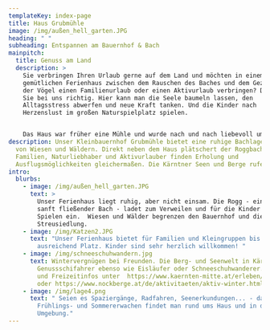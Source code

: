 ```yaml
---
templateKey: index-page
title: Haus Grubmühle
image: /img/außen_hell_garten.JPG
heading: " "
subheading: Entspannen am Bauernhof & Bach
mainpitch:
  title: Genuss am Land
  description: >
    Sie verbringen Ihren Urlaub gerne auf dem Land und möchten in einem
    gemütlichen Ferienhaus zwischen dem Rauschen des Baches und dem Gezwitscher
    der Vögel einen Familienurlaub oder einen Aktivurlaub verbringen? Dann sind
    Sie bei uns richtig. Hier kann man die Seele baumeln lassen, den
    Alltagsstress abwerfen und neue Kraft tanken. Und die Kinder nach
    Herzenslust im großen Naturspielplatz spielen. 


    Das Haus war früher eine Mühle und wurde nach und nach liebevoll umgebaut. Ein ideales Familienurlaubsplatzerl bzw. Ausgangspunkt für Ausflüge zu den nahe gelegenen Seen und Bergen.
description: Unser Kleinbauernhof Grubmühle bietet eine ruhige Bachlage umgeben
  von Wiesen und Wäldern. Direkt neben dem Haus plätschert der Roggbach vorbei.
  Familien, Naturliebhaber und Aktivurlauber finden Erholung und
  Ausflugsmöglichkeiten gleichermaßen. Die Kärntner Seen und Berge rufen!
intro:
  blurbs:
    - image: /img/außen_hell_garten.JPG
      text: >
        Unser Ferienhaus liegt ruhig, aber nicht einsam. Die Rogg - ein kleiner
        sanft fließender Bach - ladet zum Verweilen und für die Kinder auch zum
        Spielen ein.  Wiesen und Wälder begrenzen den Bauernhof und die
        Streusiedlung. 
    - image: /img/Katzen2.JPG
      text: "Unser Ferienhaus bietet für Familien und Kleingruppen bis zu 6 Personen
        ausreichend Platz. Kinder sind sehr herzlich willkommen! "
    - image: /img/schneeschuhwandern.jpg
      text: Wintervergnügen bei Freunden. Die Berg- und Seenwelt in Kärnten begeistert
        Genussschifahrer ebenso wie Eisläufer oder Schneeschuhwanderer. Sport-
        und Freizeitinfos unter  https://www.kaernten-mitte.at/erleben/#aktiv
        oder https://www.nockberge.at/de/aktivitaeten/aktiv-winter.html
    - image: /img/lage4.png
      text: " Seien es Spaziergänge, Radfahren, Seenerkundungen... - das freudige
        Frühlings- und Sommererwachen findet man rund ums Haus und in der nahen
        Umgebung."
---
```

